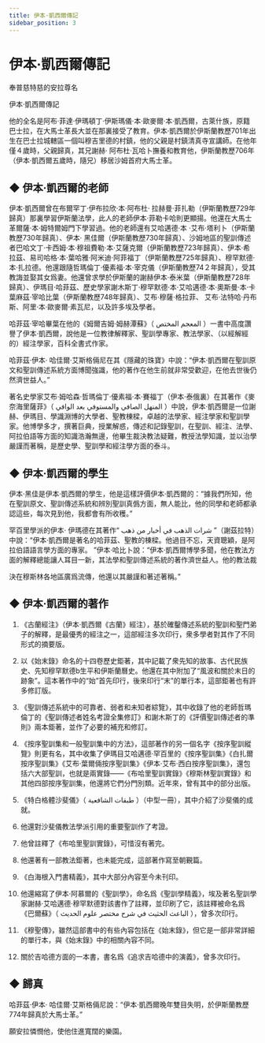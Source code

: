 ```yaml
---
title: 伊本·凱西爾傳記
sidebar_position: 3
---
```


# 伊本·凱西爾傳記

奉普慈特慈的安拉尊名

伊本·凱西爾傳記

他的全名是阿布·菲達·伊瑪頓丁·伊斯瑪儀·本·歐麥爾·本·凱西爾，古萊什族，原籍巴士拉，在大馬士革長大並在那裏接受了教育。伊本·凱西爾於伊斯蘭教歷701年出生在巴士拉城轄區一個叫穆吉里德的村鎮，他的父親是村鎮清真寺宣講師。在他年僅４歲時，父親歸真，其兄謝赫· 阿布杜·瓦哈卜撫養和教育他，伊斯蘭教歷706年（伊本·凱西爾五歲時，隨兄）移居沙姆首府大馬士革。

## ◆ 伊本·凱西爾的老師

伊本·凱西爾曾在布爾罕丁·伊布拉欣·本·阿布杜· 拉赫曼·菲扎勒（伊斯蘭教歷729年歸真）那裏學習伊斯蘭法學，此人的老師伊本·菲勒卡哈則更顯揚。他還在大馬士革爾薩·本·姆特爾姆門下學習過。他的老師還有艾哈邁德·本 ·艾布·塔利卜（伊斯蘭教歷730年歸真）、伊本· 黑佳爾（伊斯蘭教歷730年歸真）、沙姆地區的聖訓傳述者巴哈文丁·卡西姆·本·穆祖費勒·本·艾薩克爾（伊斯蘭教歷723年歸真）、伊本·希拉茲、易司哈格·本·葉哈雅·阿米迪·阿菲福丁（伊斯蘭教歷725年歸真）、穆罕默德·本·扎拉德。他還跟隨哲瑪倫丁·優素福·本·宰克儀（伊斯蘭教歷74２年歸真），受其教誨並娶其女爲妻。他還曾求學於伊斯蘭的謝赫伊本·泰米葉（伊斯蘭教歷728年歸真）、伊瑪目·哈菲茲、歷史學家謝木斯丁·穆罕默德·本·艾哈邁德·本·奧斯曼·本·卡葉麻茲·宰哈比葉（伊斯蘭教歷748年歸真）、艾布·穆薩·格拉菲、 艾布·法特哈·丹布斯、阿里·本·歐麥爾·素瓦尼，以及許多埃及學者。

哈菲茲·宰哈畢葉在他的《姆爾吉姆·姆赫潭蘇》（ المعجم المختص ）一書中高度讚譽了伊本·凱西爾，說他是一位教律解釋家、聖訓學專家、教法學家、（以經解經的）經注學家，百科全書式作家。

哈菲茲·伊本· 哈佳爾·艾斯格倆尼在其《隱藏的珠寶》中說：“伊本·凱西爾在聖訓原文和聖訓傳述系統方面博聞強識，他的著作在他生前就非常受歡迎，在他去世後仍然濟世益人。”

著名史學家艾布·姆哈森·哲瑪倫丁·優素福·本·賽福丁（伊本·泰俄裏）在其著作《麥奈海里薩菲》（ المنهل الصافي والمستوفي بعد الوافي ）中說，伊本·凱西爾是一位謝赫、伊瑪目、學識淵博的大學者、聖教棟樑，卓越的法學家、經注學家和聖訓學家。他博學多才，撰著巨典，授業解惑，傳述和記錄聖訓，在聖訓、經注、法學、阿拉伯語等方面的知識浩瀚無邊，他畢生裁決教法疑難，教授法學知識，並以治學嚴謹而著稱，是歷史學、聖訓學和經注學方面的泰斗。

## ◆ 伊本·凱西爾的學生

伊本·黑佳是伊本·凱西爾的學生，他是這樣評價伊本·凱西爾的：“據我們所知，他在聖訓原文、聖訓傳述系統和辨別聖訓真僞方面，無人能比，他的同學和老師都承認這些，每次見到他，我都會有所收穫。”

罕百里學派的伊本· 伊瑪德在其著作“ شرات الذهب في أخبار من ذهب ”（謝茲拉特）中說：“伊本·凱西爾是著名的哈菲茲、聖教的棟樑。他過目不忘，天資聰穎，是阿拉伯語語言學方面的專家。 ”伊本·哈比卜說：“伊本·凱西爾博學多聞，他在教法方面的解釋總能讓人耳目一新，其法學和聖訓傳述系統的著作濟世益人。他的教法裁

決在穆斯林各地區廣爲流傳，他還以其嚴謹和著述著稱。”

## ◆ 伊本·凱西爾的著作

1. 《古蘭經注》（伊本·凱西爾《古蘭》經注），基於確鑿傳述系統的聖訓和聖門弟子的解釋，是最優秀的經注之一，這部經注多次印行，衆多學者對其作了不同形式的摘要版。

1. 以《始末錄》命名的十四卷歷史鉅著，其中記載了衆先知的故事、古代民族史、先知穆罕默德b生平和伊斯蘭曆史。他還在其中附加了“風波和關於末日的跡象”。這本著作中的“始”首先印行，後來印行“末”的單行本，這部鉅著也有許多修訂版。

1. 《聖訓傳述系統中的可靠者、弱者和未知者綜覽》，其中收錄了他的老師哲瑪倫丁的《聖訓傳述者姓名考證全集修訂》和謝木斯丁的《評價聖訓傳述者的準則》兩本鉅著，並作了必要的補充和修訂。

1. 《按序聖訓集和一般聖訓集中的方法》，這部著作的另一個名字《按序聖訓縱覽》則更有名，其中收集了伊瑪目艾哈邁德·罕百里的《按序聖訓集》《白扎爾按序聖訓集》《艾布·葉爾倆按序聖訓集》《伊本·艾布·西白按序聖訓集》，還包括六大部聖訓，也就是兩實錄——《布哈里聖訓實錄》《穆斯林聖訓實錄》和其他四部按序聖訓集，他還將它們分門別類。近年來，曾有其中的部分出版。

1. 《特白格體沙斐儀》（ طبقات الشافعية ）（中型一冊），其中介紹了沙斐儀的成就。

1. 他還對沙斐儀教法學派引用的重要聖訓作了考證。

1. 他曾註釋了《布哈里聖訓實錄》，可惜沒有著完。

1. 他還著有一部教法鉅著，也未能完成，這部著作寫至朝覲篇。

1. 《白海根入門書精義》，其中大部分內容至今未刊印。

1. 他還縮寫了伊本·阿慕爾的《聖訓學》，命名爲《聖訓學精義》，埃及著名聖訓學家謝赫·艾哈邁德·穆罕默德對該書作了註釋，並印刷了它，該註釋被命名爲《巴爾蘇》（ الباعث الحثيث في شرح مختصر علوم الحديث ），曾多次印行。

1. 《穆聖傳》，雖然這部書中的有些內容包括在《始末錄》，但它是一部非常詳細的單行本，與《始末錄》中的相關內容不同。

1. 關於吉哈德方面的一本書，書名爲《追求吉哈德中的演義》，曾多次印行。

## ◆ 歸真
哈菲茲·伊本· 哈佳爾·艾斯格倆尼說：“伊本·凱西爾晚年雙目失明，於伊斯蘭教歷774年歸真於大馬士革。”

願安拉憐憫他，使他住進寬闊的樂園。